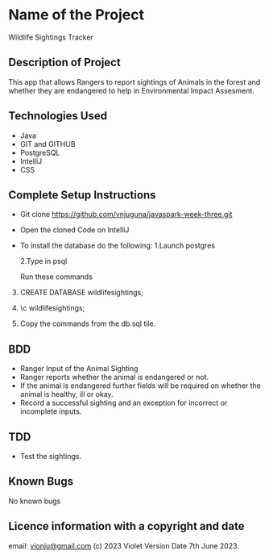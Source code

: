 # Name of the Project
Wildlife Sightings Tracker

## Description of Project
This app that allows Rangers to report sightings of Animals in the forest and whether they are endangered to help in Environmental Impact Assesment.
## Technologies Used
- Java
- GIT and GITHUB
- PostgreSQL
- IntelliJ
- CSS

## Complete Setup Instructions
- Git clone https://github.com/vnjuguna/javaspark-week-three.git
- Open the cloned Code on IntelliJ
- To install the database do the following:
  1.Launch postgres

  2.Type in psql

  Run these commands

3. CREATE DATABASE wildlifesightings;

4. \c wildlifesightings; 
5. Copy the commands from the db.sql tile.

## BDD
- Ranger Input of the Animal Sighting
- Ranger reports whether the animal is endangered or not.
- If the animal is endangered further fields will be required on whether the animal is healthy, ill or okay.
- Record a successful sighting and an exception for incorrect or incomplete inputs.
## TDD
- Test the sightings.
## Known Bugs
No known bugs
## Licence information with a copyright and date
email: vionju@gmail.com
(c) 2023 Violet Version Date 7th June 2023.